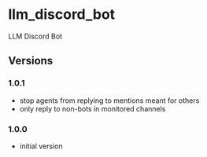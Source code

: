 # llm_discord_bot
LLM Discord Bot


## Versions

### 1.0.1

- stop agents from replying to mentions meant for others
- only reply to non-bots in monitored channels

### 1.0.0

- initial version

